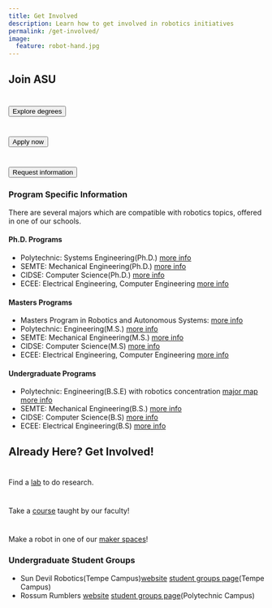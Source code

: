 ```yaml
---
title: Get Involved
description: Learn how to get involved in robotics initiatives
permalink: /get-involved/
image:
  feature: robot-hand.jpg
---
```


## Join ASU

<div class="row space-bot-xl" style="margin-top:0;">
<div class="col-sm-6 col-md-4 space-bot-md"><img alt="" class="img-responsive space-bot-md" /><h3><a href="https://webapp4.asu.edu/programs/t5/graduate/false"><button class="btn btn-blue btn-block btn-lg">Explore degrees</button></a></h3>
</div>
<div class="col-sm-6 col-md-4 space-bot-md"><img alt="" class="img-responsive space-bot-md" /><h3><a href="https://www.asu.edu/gradapp"><button class="btn btn-gold btn-block btn-lg">Apply now</button></a></h3>
</div>
<div class="col-sm-6 col-md-4 space-bot-md"><img alt="" class="img-responsive space-bot-md" /><h3><a href="https://requestinfo.asu.edu/prospect_form"><button class="btn btn-gold btn-block btn-lg">Request information</button></a></h3>
</div>
</div>


### Program Specific Information

There are several majors which are compatible with robotics topics, offered in one of our schools.

#### Ph.D. Programs

* Polytechnic: Systems Engineering(Ph.D.) [more info](http://poly.engineering.asu.edu/engineering/ph-d-in-systems-engineering/)
* SEMTE: Mechanical Engineering(Ph.D.) [more info](https://semte.engineering.asu.edu/mechanical-graduate/)
* CIDSE: Computer Science(Ph.D.) [more info](https://cidse.engineering.asu.edu/forstudent/prospective-students/graduate-admissions/)
* ECEE: Electrical Engineering, Computer Engineering [more info](https://ecee.engineering.asu.edu/academics/doctoral-degrees/)

#### Masters Programs
* Masters Program in Robotics and Autonomous Systems: [more info](https://ras.engineering.asu.edu/)
* Polytechnic: Engineering(M.S.) [more info](http://poly.engineering.asu.edu/engineering/ms-engineering/)
* SEMTE: Mechanical Engineering(M.S.) [more info](https://semte.engineering.asu.edu/mechanical-graduate/)
* CIDSE: Computer Science(M.S) [more info](https://cidse.engineering.asu.edu/forstudent/prospective-students/graduate-admissions/)
* ECEE:  Electrical Engineering, Computer Engineering [more info](https://ecee.engineering.asu.edu/academics/masters-degree-programs/)

#### Undergraduate Programs

* Polytechnic: Engineering(B.S.E) with robotics concentration [major map](https://webapp4.asu.edu/programs/t5/roadmaps/ASU00/TSEGRRBSE/null/ALL/2015?init=false&nopassive=true) [more info](https://webapp4.asu.edu/programs/t5/majorinfo/ASU00/TSEGRBSE/undergrad/false?init=false&nopassive=true)
* SEMTE: Mechanical Engineering(B.S.) [more info](https://semte.engineering.asu.edu/mechanical-undergraduate/)
* CIDSE: Computer Science(B.S) [more info]()
* ECEE: Electrical Engineering(B.S) [more info]()

## Already Here?  Get Involved!

<div class="row">
    <div class="col-md-4 text-center">
      <h1><a href="{{site.base_path}}/labs"><i class="fa fa-flask" aria-hidden="true"></i></a></h1>
      <p>
      Find a <a href="{{site.base_path}}/labs">lab</a> to do research.    
      </p>
    </div>
    <div class="col-md-4 text-center">
    <h1><a href="{{site.base_path}}/courses"><i class="fa fa-university" aria-hidden="true"></i></a></h1>
      <p>
      Take a <a href="{{site.base_path}}/courses">course</a> taught by our faculty!
      </p>
    </div>
    <div class="col-md-4 text-center">
    <h1><a href="{{site.base_path}}/resources"><i class="fa fa-wrench" aria-hidden="true"></i></a></h1>
      <p>
      Make a robot in one of our <a href="{{site.base_path}}/resources">maker spaces</a>!
      </p>
    </div>
</div>

### Undergraduate Student Groups

* Sun Devil Robotics(Tempe Campus)[website](http://studentorgs.engineering.asu.edu/sundevilrobotics/) [student groups page](http://studentorgs.engineering.asu.edu/directory/sun-devil-robotics/)(Tempe Campus)
* Rossum Rumblers [website](http://www.rossumrumblers.club/) [student groups page](http://studentorgs.engineering.asu.edu/directory/rossum-rumblers/)(Polytechnic Campus)
